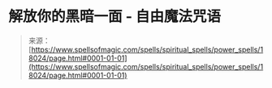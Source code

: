 <!--yml

category: 未分类

date: 2024-06-12 18:59:24

-->

# 解放你的黑暗一面 - 自由魔法咒语

> 来源：[https://www.spellsofmagic.com/spells/spiritual_spells/power_spells/18024/page.html#0001-01-01](https://www.spellsofmagic.com/spells/spiritual_spells/power_spells/18024/page.html#0001-01-01)
